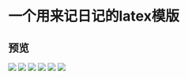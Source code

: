 # 一个用来记日记的latex模版
## 预览
![](img/sc_页面_3.png)
![](img/sc_页面_2.png)
![](img/sc_页面_3.png)
![](img/sc_页面_4.png)
![](img/sc_页面_5.png)
![](img/sc_页面_6.png)
